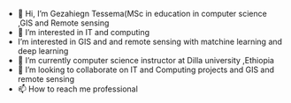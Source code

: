 - 👋 Hi, I’m Gezahiegn Tessema(MSc in education in computer science ,GIS and Remote sensing
- 👀 I’m interested in IT and computing
- I’m interested in GIS and and remote sensing with matchine learning and deep learning 
- 🌱 I’m currently computer science instructor at Dilla university ,Ethiopia
- 💞️ I’m looking to collaborate on  IT and Computing projects and GIS and remote sensing
- 📫 How to reach me professional 

<!---
Gezahiegn/Gezahiegn is a ✨ special ✨ repository because its `README.md` (this file) appears on your GitHub profile.
You can click the Preview link to take a look at your changes.
--->
